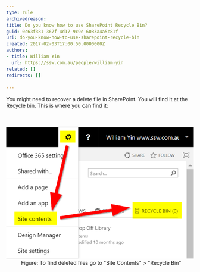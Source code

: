 ```yaml
---
type: rule
archivedreason: 
title: Do you know how to use SharePoint Recycle Bin?
guid: 0c63f381-367f-4d17-9c9e-6083a4a5c81f
uri: do-you-know-how-to-use-sharepoint-recycle-bin
created: 2017-02-03T17:00:50.0000000Z
authors:
- title: William Yin
  url: https://ssw.com.au/people/william-yin
related: []
redirects: []

---
```



You might need to recover a delete file in SharePoint. You will find it at the Recycle bin. This is where you can find it:<br>
<br><excerpt class='endintro'></excerpt><br>
<dl class="image"><dt>​​<img src="sp-recycle-bin.png" alt="sp-recycle-bin.png" />​​​<br></dt><dd>Figure: To find deleted files go to "Site Contents" > "Recycle Bin"</dd></dl>


